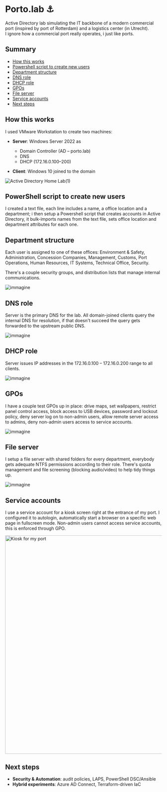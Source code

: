 # Porto.lab ⚓

Active Directory lab simulating the IT backbone of a modern commercial port (inspired by port of Rotterdam) and a logistics center (in Utrecht).\
I ignore how a commercial port really operates, i just like ports.

## Summary
- [How this works](#how-this-works)
- [Powershell script to create new users](#powershell-script-to-create-new-users)
- [Department structure](#department-structure)
- [DNS role](#dns-role)
- [DHCP role](#dhcp-role)
- [GPOs](#gpos)
- [File server](#file-server)
- [Service accounts](#service-accounts)
- [Next steps](#next-steps)


## How this works
I used VMware Workstation to create two machines:

- **Server**: Windows Server 2022 as  
  - Domain Controller (AD – porto.lab)  
  - DNS  
  - DHCP (172.16.0.100–200)

- **Client**: Windows 10 joined to the domain

![Active Directory Home Lab(1)](https://github.com/user-attachments/assets/1f00efc1-0a42-4cb1-bda0-74ba8936004c)


## PowerShell script to create new users
I created a text file, each line includes a name, a office location and a department; i then setup a Powershell script that creates accounts in Active Directory, it bulk-imports names from the text file, sets office location and department attributes for each one.

## Department structure
Each user is assigned to one of these offices: Environment & Safety, Administration, Concession Companies, Management, Customs, Port Operations, Human Resources, IT Systems, Technical Office, Security.

There's a couple security groups, and distribution lists that manage internal communications.
 
![immagine](https://github.com/user-attachments/assets/12f1cd99-5fd0-4729-8a5d-9eaa5bc0c869)



## DNS role
Server is the primary DNS for the lab. All domain-joined clients query the internal DNS for resolution, if that doesn't succeed the query gets forwarded to the upstream public DNS.

![immagine](https://github.com/user-attachments/assets/a944c92c-eebf-4f0e-b36c-b586f02fe687)

## DHCP role
Server issues IP addresses in the 172.16.0.100 – 172.16.0.200 range to all clients.

![immagine](https://github.com/user-attachments/assets/4d8b8b83-f2a8-43a7-8544-14dd433ab6f3)

## GPOs
I have a couple test GPOs up in place: drive maps, set wallpapers, restrict panel control access, block access to USB devices, password and lockout policy, deny server log on to non-admin users, allow remote server access to admins, deny non-admin users access to service accounts.

![immagine](https://github.com/user-attachments/assets/af87a6c8-9232-4a62-96bf-16441ae61efb)

## File server
I setup a file server with shared folders for every department, everybody gets adequate NTFS permissions according to their role. There's quota management and file screening (blocking audio/video) to help tidy things up.

![immagine](https://github.com/user-attachments/assets/fd752119-ac90-412c-8912-481ce41d3263)

## Service accounts
I use a service account for a kiosk screen right at the entrance of my port. I configured it to autologin, automatically start a browser on a specific web page in fullscreen mode. Non-admin users cannot access service accounts, this is enforced through GPO.

<img src="https://github.com/user-attachments/assets/07239b12-edda-428c-8b6e-97edfb7ab654" alt="Kiosk for my port" width="700">


## Next steps
- **Security & Automation**: audit policies, LAPS, PowerShell DSC/Ansible  
- **Hybrid experiments**: Azure AD Connect, Terraform-driven IaC  


